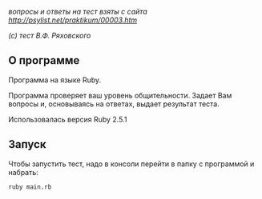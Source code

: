 *вопросы и ответы на тест взяты с сайта http://psylist.net/praktikum/00003.htm*

*(c) тест В.Ф. Ряховского*


## О программе

Программа на языке Ruby. 

Программа проверяет ваш уровень общительности. Задает Вам вопросы и, основываясь на ответах, выдает результат теста.

Использовалась версия Ruby 2.5.1

## Запуск
Чтобы запустить тест, надо в консоли перейти в папку с программой и набрать:

```
ruby main.rb
```
